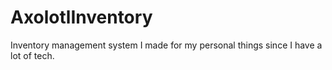 # AxolotlInventory
 Inventory management system I made for my personal things since I have a lot of tech.
